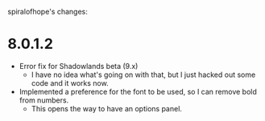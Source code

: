 spiralofhope's changes:

# 8.0.1.2

- Error fix for Shadowlands beta (9.x)
  -  I have no idea what's going on with that, but I just hacked out some code and it works now.
- Implemented a preference for the font to be used, so I can remove bold from numbers.
  -  This opens the way to have an options panel.
